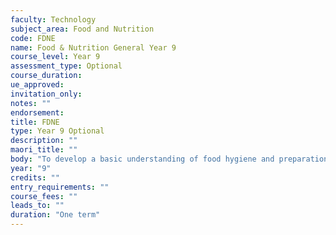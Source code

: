 ```yaml
---
faculty: Technology
subject_area: Food and Nutrition
code: FDNE
name: Food & Nutrition General Year 9
course_level: Year 9
assessment_type: Optional
course_duration: 
ue_approved: 
invitation_only: 
notes: ""
endorsement: 
title: FDNE
type: Year 9 Optional
description: ""
maori_title: ""
body: "To develop a basic understanding of food hygiene and preparation skills with an emphasis on teenage nutrition. Students will have the opportunity to undertake practical preparation of food linked to the topics studied."
year: "9"
credits: ""
entry_requirements: ""
course_fees: ""
leads_to: ""
duration: "One term"
---
```

